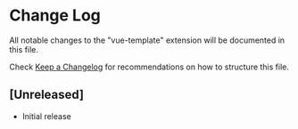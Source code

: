 # Change Log

All notable changes to the "vue-template" extension will be documented in this file.

Check [Keep a Changelog](http://keepachangelog.com/) for recommendations on how to structure this file.

## [Unreleased]

- Initial release